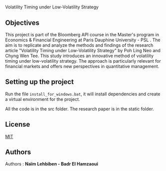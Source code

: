 # 
Volatility Timing under Low-Volatility Strategy
## Objectives

This project is part of the Bloomberg API course in the Master's program in Economics & Financial Engineering at Paris Dauphine University - PSL . The aim is to replicate and analyze the methods and findings of the research article "Volatility Timing under
Low-Volatility Strategy" by Poh Ling Neo and Chyng Wen Tee. This study introduces an innovative method of volatility timing under low-volatility strategy. The approach is particularly relevant for financial markets and offers new perspectives in quantitative management.

##  Setting up the project

Run the file  `install_for_windows.bat`, it will install dependencies and create a virtual environment for the project.

All the code is in the src folder. The research paper is in the static folder.

## License

[MIT](https://choosealicense.com/licenses/mit/)

## Authors
Authors  : **Naïm Lehbiben - Badr El Hamzaoui**
